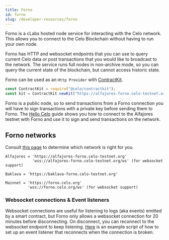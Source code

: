 ```yaml
---
title: Forno
id: forno
slug: /developer-resources/forno
---
```


Forno is a cLabs hosted node service for interacting with the Celo network. This allows you to connect to the Celo Blockchain without having to run your own node.

Forno has HTTP and websocket endpoints that you can use to query current Celo data or post transactions that you would like to broadcast to the network. The service runs full nodes in non-archive mode, so you can query the current state of the blockchain, but cannot access historic state.

Forno can be used as an `Http Provider` with [ContractKit](/developer-resources/contractkit).

```javascript
const ContractKit = require("@celo/contractkit");
const kit = ContractKit.newKit("https://alfajores-forno.celo-testnet.org");
```

Forno is a public node, so to send transactions from a Forno connection you will have to sign transactions with a private key before sending them to Forno. The [Hello Celo](../walkthroughs/hellocelo.md) guide shows you how to connect to the Alfajores testnet with Forno and use it to sign and send transactions on the network.

## Forno networks

Consult [this page](../../getting-started/choosing-a-network.md) to determine which network is right for you.

```
Alfajores = 'https://alfajores-forno.celo-testnet.org'
            'wss://alfajores-forno.celo-testnet.org/ws' (for websocket support)

Baklava = 'https://baklava-forno.celo-testnet.org'

Mainnet = 'https://forno.celo.org'
          'wss://forno.celo.org/ws' (for websocket support)
```

### Websocket connections & Event listeners

Websocket connections are useful for listening to logs (aka events) emitted by a smart contract, but Forno only allows a websocket connection for 20 minutes before disconnecting. On disconnect, you can reconnect to the websocket endpoint to keep listening. [Here](https://gist.github.com/critesjosh/a230e7b2eb54c8d330ca57db1f6239db) is an example script of how to set up an event listener that reconnects when the connection is broken.
